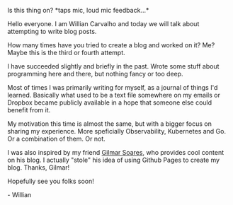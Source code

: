 Is this thing on? \*taps mic, loud mic feedback...\*

Hello everyone. I am Willian Carvalho and today we will talk about attempting to write blog posts.

How many times have you tried to create a blog and worked on it? Me? Maybe this is the third or fourth attempt.

I have succeeded slightly and briefly in the past. Wrote some stuff about programming here and there, but nothing fancy or too deep.

Most of times I was primarily writing for myself, as a journal of things I'd learned. Basically what used to be a text file somewhere on my emails or Dropbox became publicly available in a hope that someone else could benefit from it.

My motivation this time is almost the same, but with a bigger focus on sharing my experience.
More speficially Observability, Kubernetes and Go. Or a combination of them. Or not.

I was also inspired by my friend [Gilmar Soares](https://linuxsoares.github.io/), who provides cool content on his blog.
I actually "stole" his idea of using Github Pages to create my blog. Thanks, Gilmar!

Hopefully see you folks soon!

\- Willian